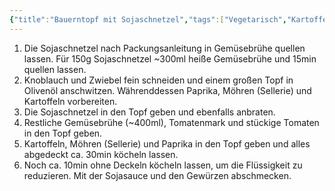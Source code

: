 ```yaml
---
{"title":"Bauerntopf mit Sojaschnetzel","tags":["Vegetarisch","Kartoffeln"],"ingredientList":[{"title":"","ingredients":["5 Kartoffeln, festkochend","150g feine Sojaschnetzel (~eine Packung)","2 Möhren (oder z.B. Sellerie)","1 Paprika","1 Zwiebel","1 Knoblauchzehe","400g stückige Tomaten","2 EL Tomatenmark","~700ml Gemüsebrühe","2 EL Sojasauce","Salz, Pfeffer, Paprikapulver, Petersilie"]},{"title":"","ingredients":[]}]}
---
```

1. Die Sojaschnetzel nach Packungsanleitung in Gemüsebrühe quellen lassen. Für 150g Sojaschnetzel ~300ml heiße Gemüsebrühe und 15min quellen lassen.
2. Knoblauch und Zwiebel fein schneiden und einem großen Topf in Olivenöl anschwitzen. Währenddessen Paprika, Möhren (Sellerie) und Kartoffeln vorbereiten.
3. Die Sojaschnetzel in den Topf geben und ebenfalls anbraten.
4. Restliche Gemüsebrühe (~400ml), Tomatenmark und stückige Tomaten in den Topf geben.
5. Kartoffeln, Möhren (Sellerie) und Paprika in den Topf geben und alles abgedeckt ca. 30min köcheln lassen.
6. Noch ca. 10min ohne Deckeln köcheln lassen, um die Flüssigkeit zu reduzieren. Mit der Sojasauce und den Gewürzen abschmecken.